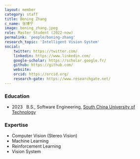 ```yaml
---
layout: member
category: staff
title: Boning Zhang
c_name: 张博宁
image: boning_zhang.jpeg
role: Master Student (2022-now)
permalink: 'people/boning-zhang'
research_topic: 'Intelligent Vision System'
social:
    twitter: https://twitter.com/
    linkedin: https://www.linkedin.com/
    google-scholar: https://scholar.google.fr/
    github: https://github.com/
    website:
    orcid: https://orcid.org/
    research-gate: https://www.researchgate.net/
---
```



### <i class="fas fa-graduation-cap"></i> Education
- 2023 &nbsp; B.S., Software Engineering, [South China University of Technology](https://www.scut.edu.cn/)


### Expertise
- Computer Vision (Stereo Vision)
- Machine Learning
- Reinforcement Learning
- Vision System